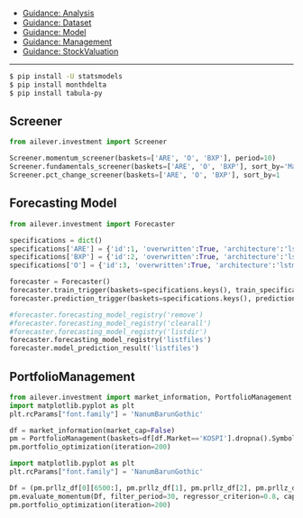 - [Guidance: Analysis](https://github.com/ailever/ailever/blob/master/ailever/investment/guidance_analysis.md)
- [Guidance: Dataset](https://github.com/ailever/ailever/blob/master/ailever/investment/guidance_dataset.md)
- [Guidance: Model](https://github.com/ailever/ailever/blob/master/ailever/investment/guidance_model.md)
- [Guidance: Management](https://github.com/ailever/ailever/blob/master/ailever/investment/guidance_management.md)
- [Guidance: StockValuation](https://github.com/ailever/ailever/blob/master/ailever/investment/guidance_stock_valuation.md)

---

```bash
$ pip install -U statsmodels
$ pip install monthdelta
$ pip install tabula-py
```

## Screener
```python
from ailever.investment import Screener

Screener.momentum_screener(baskets=['ARE', 'O', 'BXP'], period=10)
Screener.fundamentals_screener(baskets=['ARE', 'O', 'BXP'], sort_by='Marketcap')
Screener.pct_change_screener(baskets=['ARE', 'O', 'BXP'], sort_by=1
```

## Forecasting Model
```python
from ailever.investment import Forecaster

specifications = dict()
specifications['ARE'] = {'id':1, 'overwritten':True, 'architecture':'lstm00', 'framework':'torch', 'device':'cuda', 'batch_size':100, 'shuffle':False, 'drop_last':False, 'epochs':2, 'window':[5,10,20], 'base_columns':['date', 'close', 'volume'], 'packet_size':70, 'prediction_interval':30, 'start':'20180101', 'end':'20210816', 'rep':'ailever', 'message':'message', 'country':'united_states'}
specifications['BXP'] = {'id':2, 'overwritten':True, 'architecture':'lstm00', 'framework':'torch', 'device':'cuda', 'batch_size':100, 'shuffle':False, 'drop_last':False, 'epochs':2, 'window':[5,10,20], 'base_columns':['date', 'close', 'volume'], 'packet_size':70, 'prediction_interval':30, 'start':'20180101', 'end':'20210816', 'rep':'ailever', 'message':'message', 'country':'united_states'}
specifications['O'] = {'id':3, 'overwritten':True, 'architecture':'lstm00', 'framework':'torch', 'device':'cuda', 'batch_size':100, 'shuffle':False, 'drop_last':False, 'epochs':2, 'window':[5,10,20], 'base_columns':['date', 'close', 'volume'], 'packet_size':70, 'prediction_interval':30, 'start':'20180101', 'end':'20210816', 'rep':'ailever', 'message':'message', 'country':'united_states'}

forecaster = Forecaster()
forecaster.train_trigger(baskets=specifications.keys(), train_specifications=specifications)
forecaster.prediction_trigger(baskets=specifications.keys(), prediction_specifications=specifications)

#forecaster.forecasting_model_registry('remove')
#forecaster.forecasting_model_registry('clearall')
#forecaster.forecasting_model_registry('listdir')
forecaster.forecasting_model_registry('listfiles')
forecaster.model_prediction_result('listfiles')
```

## PortfolioManagement

```python
from ailever.investment import market_information, PortfolioManagement
import matplotlib.pyplot as plt
plt.rcParams["font.family"] = 'NanumBarunGothic'

df = market_information(market_cap=False)
pm = PortfolioManagement(baskets=df[df.Market=='KOSPI'].dropna().Symbol.to_list())
pm.portfolio_optimization(iteration=200)
```

```python
import matplotlib.pyplot as plt
plt.rcParams["font.family"] = 'NanumBarunGothic'

Df = (pm.prllz_df[0][6500:], pm.prllz_df[1], pm.prllz_df[2], pm.prllz_df[3], pm.prllz_df[4])
pm.evaluate_momentum(Df, filter_period=30, regressor_criterion=0.8, capital_priority=False)
pm.portfolio_optimization(iteration=200)
```
